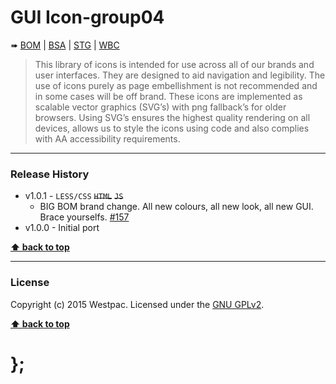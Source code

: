 GUI Icon-group04
================

➠
[BOM](http://westpaccxteam.github.io/GUI-source/icons-group04/1.0.1/tests/BOM/) |
[BSA](http://westpaccxteam.github.io/GUI-source/icons-group04/1.0.1/tests/BSA/) |
[STG](http://westpaccxteam.github.io/GUI-source/icons-group04/1.0.1/tests/STG/) |
[WBC](http://westpaccxteam.github.io/GUI-source/icons-group04/1.0.1/tests/WBC/)

> This library of icons is intended for use across all of our brands and user interfaces. They are designed to aid navigation and legibility. The use of icons
> purely as page embellishment is not recommended and in some cases will be off brand. These icons are implemented as scalable vector graphics (SVG’s) with
> png fallback’s for older browsers. Using SVG’s ensures the highest quality rendering on all devices, allows us to style the icons using code and also
> complies with AA accessibility requirements.

----------------------------------------------------------------------------------------------------------------------------------------------------------------


### Release History

* v1.0.1 - `LESS/CSS` ~~`HTML`~~ ~~`JS`~~
	* BIG BOM brand change. All new colours, all new look, all new GUI. Brace yourselfs.
		[#157](https://github.com/WestpacCXTeam/GUI-source/issues/157)
* v1.0.0 - Initial port

**[⬆ back to top](#content)**


----------------------------------------------------------------------------------------------------------------------------------------------------------------


### License

Copyright (c) 2015 Westpac. Licensed under the [GNU GPLv2](https://raw.githubusercontent.com/WestpacCXTeam/GUI-source/master/LICENSE).

**[⬆ back to top](#content)**

# };